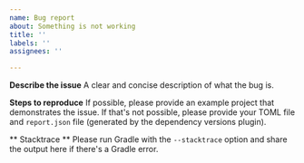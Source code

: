 ```yaml
---
name: Bug report
about: Something is not working
title: ''
labels: ''
assignees: ''

---
```


**Describe the issue**
A clear and concise description of what the bug is. 

**Steps to reproduce**
If possible, please provide an example project that demonstrates the issue. If that's not possible, please provide your TOML file and `report.json` file (generated by the dependency versions plugin).

** Stacktrace **
Please run Gradle with the `--stacktrace` option and share the output here if there's a Gradle error.
